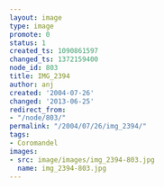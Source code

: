 ```yaml
---
layout: image
type: image
promote: 0
status: 1
created_ts: 1090861597
changed_ts: 1372159400
node_id: 803
title: IMG_2394
author: anj
created: '2004-07-26'
changed: '2013-06-25'
redirect_from:
- "/node/803/"
permalink: "/2004/07/26/img_2394/"
tags:
- Coromandel
images:
- src: image/images/img_2394-803.jpg
  name: img_2394-803.jpg
---
```


